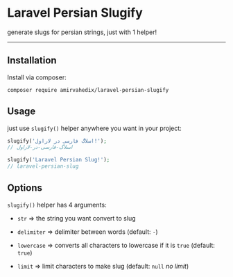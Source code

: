# Laravel Persian Slugify

generate slugs for persian strings, just with 1 helper!

---

## Installation
Install via composer:

```composer require amirvahedix/laravel-persian-slugify```

## Usage
just use ```slugify()``` helper anywhere you want in your project:

```php
slugify('اسلاگ فارسی در لاراول!');
// اسلاگ-فارسی-در-لاراول

slugify('Laravel Persian Slug!');
// laravel-persian-slug
```

## Options
```slugify()``` helper has 4 arguments:

- ```str``` => the string you want convert to slug

- ```delimiter``` => delimiter between words (default: ```-```) 

- ```lowercase``` => converts all characters to lowercase if it is ``true`` (default: ``true``) 

- ```limit``` => limit characters to make slug (default: ``null`` *no limit*)
